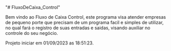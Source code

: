 "# FluxoDeCaixa_Control" 

Bem vindo ao Fluxo de Caixa Control, este programa visa atender empresas de pequeno porte que precisam de um programa facil e simples de utilizar, no qual fará o registro de suas entradas e saidas, visando auxiliar no controle do seu negócio.

Projeto iniciar em 01/09/2023 as 18:51:23.
